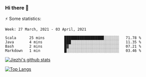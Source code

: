 ### Hi there 👋

⚡ Some statistics:

<!--START_SECTION:waka-->
```text
Week: 27 March, 2021 - 03 April, 2021

Scala      25 mins         ██████████████████░░░░░░░   71.78 % 
Java       4 mins          ███░░░░░░░░░░░░░░░░░░░░░░   11.35 % 
Bash       2 mins          █▓░░░░░░░░░░░░░░░░░░░░░░░   07.21 % 
Markdown   1 min           █░░░░░░░░░░░░░░░░░░░░░░░░   03.46 % 
```
<!--END_SECTION:waka-->

[![Jiezhi's github stats](https://github-readme-stats.vercel.app/api?username=Jiezhi&show_icons=true)](https://github.com/Jiezhi/github-readme-stats)

[![Top Langs](https://github-readme-stats.vercel.app/api/top-langs/?username=Jiezhi&hide=javascript,html)](https://github.com/Jiezhi/github-readme-stats)
<!--
**Jiezhi/Jiezhi** is a ✨ _special_ ✨ repository because its `README.md` (this file) appears on your GitHub profile.

Here are some ideas to get you started:

- 🔭 I’m currently working on ...
- 🌱 I’m currently learning ...
- 👯 I’m looking to collaborate on ...
- 🤔 I’m looking for help with ...
- 💬 Ask me about ...
- 📫 How to reach me: ...
- 😄 Pronouns: ...
- ⚡ Fun fact: ...
-->

